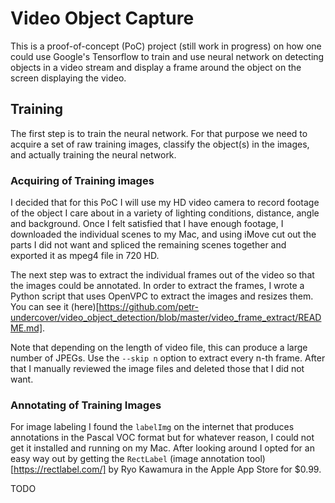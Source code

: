 # Video Object Capture

This is a proof-of-concept (PoC) project (still work in progress) on how one
could use Google's Tensorflow to train and use neural network on detecting
objects in a video stream and display a frame around the object on the screen
displaying the video.


## Training

The first step is to train the neural network. For that purpose we need to
acquire a set of raw training images, classify the object(s) in the images,
and actually training the neural network.


### Acquiring of Training images

I decided that for this PoC I will use my HD video camera to record footage of
the object I care about in a variety of lighting conditions, distance, angle
and background. Once I felt satisfied that I have enough footage, I downloaded
the individual scenes to my Mac, and using iMove cut out the parts I did not
want and spliced the remaining scenes together and exported it as mpeg4 file
in 720 HD.

The next step was to extract the individual frames out of the video so that
the images could be annotated. In order to extract the frames, I wrote a Python
script that uses OpenVPC to extract the images and resizes them. You can see it
(here)[https://github.com/petr-undercover/video_object_detection/blob/master/video_frame_extract/README.md].

Note that depending on the length of video file, this can produce a large number
of JPEGs. Use the `--skip n` option to extract every n-th frame. After that I
manually reviewed the image files and deleted those that I did not want.


### Annotating of Training Images

For image labeling I found the `labelImg` on the internet that produces
annotations in the Pascal VOC format but for whatever reason, I could not get
it installed and running on my Mac. After looking around I opted for an easy
way out by getting the `RectLabel` (image annotation tool)[https://rectlabel.com/]
by Ryo Kawamura in the Apple App Store for $0.99.


TODO
